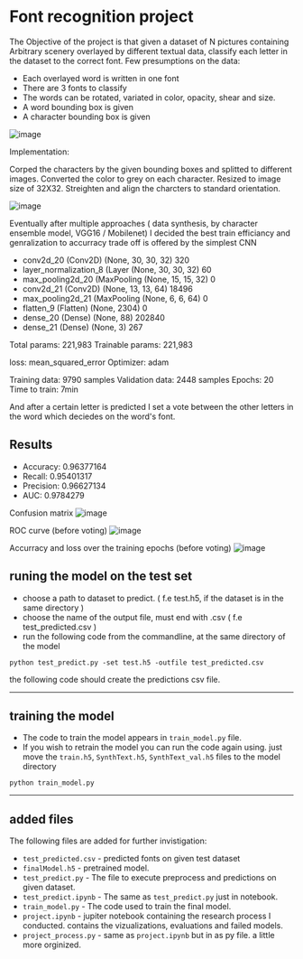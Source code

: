 # Font recognition project
The Objective of the project is that given a dataset of N pictures containing Arbitrary scenery overlayed
by different textual data, classify each letter in the dataset to the correct font.
Few presumptions on the data:
* Each overlayed word is written in one font
* There are 3 fonts to classify
* The words can be rotated, variated in color, opacity, shear and size.
* A word bounding box is given
* A character bounding box is given 

![image](https://user-images.githubusercontent.com/51075167/114318173-7fc1f180-9b14-11eb-8915-59c42fbd3190.png)

Implementation: 

Corped the characters by the given bounding boxes and splitted to different images.
Converted the color to grey on each character.
Resized to image size of 32X32.
Streighten and align the charcters to standard orientation.

![image](https://user-images.githubusercontent.com/51075167/114318713-f8c24880-9b16-11eb-9bea-c0ffe771a62c.png)

Eventually after multiple approaches ( data synthesis, by character ensemble model, VGG16 / Mobilenet)
I decided the best train efficiancy and genralization to accurracy trade off is offered by the simplest CNN

* conv2d_20 (Conv2D)           (None, 30, 30, 32)        320       
* layer_normalization_8 (Layer (None, 30, 30, 32)        60        
* max_pooling2d_20 (MaxPooling (None, 15, 15, 32)        0         
* conv2d_21 (Conv2D)           (None, 13, 13, 64)        18496     
* max_pooling2d_21 (MaxPooling (None, 6, 6, 64)          0         
* flatten_9 (Flatten)          (None, 2304)              0         
* dense_20 (Dense)             (None, 88)                202840    
* dense_21 (Dense)             (None, 3)                 267       

Total params: 221,983
Trainable params: 221,983

loss: mean_squared_error
Optimizer: adam

Training data: 9790 samples
Validation data: 2448 samples
Epochs: 20
Time to train: 7min

And after a certain letter is predicted I set a vote between the other letters in the word which deciedes on the word's font.

## Results
* Accuracy:  0.96377164
* Recall:  0.95401317
* Precision:  0.96627134
* AUC:  0.9784279

Confusion matrix
![image](https://user-images.githubusercontent.com/51075167/114319858-f2829b00-9b1b-11eb-9535-449461af06fd.png)

ROC curve (before voting)
![image](https://user-images.githubusercontent.com/51075167/114319867-f9111280-9b1b-11eb-9fa8-92e044b47033.png)

Accurracy and loss over the training epochs (before voting)
![image](https://user-images.githubusercontent.com/51075167/114319879-00382080-9b1c-11eb-976e-91e5c39d94db.png)

## runing the model on the test set

* choose a path to dataset to predict. ( f.e test.h5, if the dataset is in the same directory )
* choose the name  of the output file, must end with .csv ( f.e test_predicted.csv )
* run the following code from the commandline, at the same directory of the model

```
python test_predict.py -set test.h5 -outfile test_predicted.csv
```

the following code should create the predictions csv file.

---

## training the model
* The code to train the model appears in `train_model.py` file.
* If you wish to retrain the model you can run the code again using.
  just move the `train.h5`, `SynthText.h5`, `SynthText_val.h5` files to the model directory
```
python train_model.py
```

---
## added files
The following files are added for further invistigation:

* `test_predicted.csv` - predicted fonts on given test dataset
* `finalModel.h5` 	 - pretrained model.
* `test_predict.py`	 - The file to execute preprocess and predictions on given dataset.
* `test_predict.ipynb`	 - The same as `test_predict.py` just in notebook.
* `train_model.py` 	 - The code used to train the final model.
* `project.ipynb` 	 - jupiter notebook containing the research process I conducted. contains the vizualizations, evaluations and failed models.
* `project_process.py` - same as `project.ipynb` but in as py file. a little more orginized.


